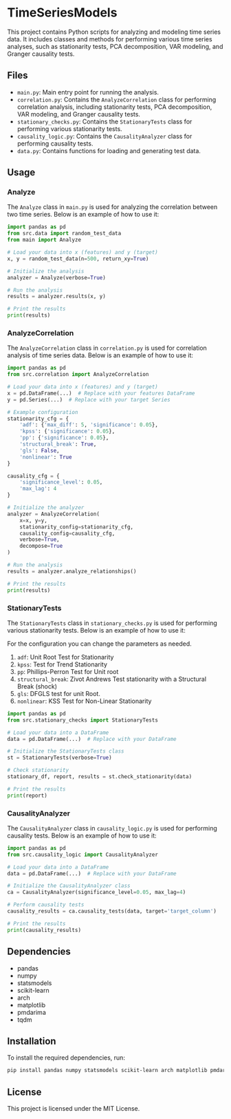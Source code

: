 # TimeSeriesModels

This project contains Python scripts for analyzing and modeling time series data. It includes classes and methods for performing various time series analyses, such as stationarity tests, PCA decomposition, VAR modeling, and Granger causality tests.

## Files

- `main.py`: Main entry point for running the analysis.
- `correlation.py`: Contains the `AnalyzeCorrelation` class for performing correlation analysis, including stationarity tests, PCA decomposition, VAR modeling, and Granger causality tests.
- `stationary_checks.py`: Contains the `StationaryTests` class for performing various stationarity tests.
- `causality_logic.py`: Contains the `CausalityAnalyzer` class for performing causality tests.
- `data.py`: Contains functions for loading and generating test data.

## Usage

### Analyze

The `Analyze` class in `main.py` is used for analyzing the correlation between two time series. Below is an example of how to use it:

```python
import pandas as pd
from src.data import random_test_data
from main import Analyze

# Load your data into x (features) and y (target)
x, y = random_test_data(n=500, return_xy=True)

# Initialize the analysis
analyzer = Analyze(verbose=True)

# Run the analysis
results = analyzer.results(x, y)

# Print the results
print(results)
```

### AnalyzeCorrelation

The `AnalyzeCorrelation` class in `correlation.py` is used for correlation analysis of time series data. Below is an example of how to use it:

```python
import pandas as pd
from src.correlation import AnalyzeCorrelation

# Load your data into x (features) and y (target)
x = pd.DataFrame(...)  # Replace with your features DataFrame
y = pd.Series(...)  # Replace with your target Series

# Example configuration
stationarity_cfg = {
    'adf': {'max_diff': 5, 'significance': 0.05},
    'kpss': {'significance': 0.05},
    'pp': {'significance': 0.05},
    'structural_break': True,
    'gls': False,
    'nonlinear': True
}

causality_cfg = {
    'significance_level': 0.05,
    'max_lag': 4
}

# Initialize the analyzer
analyzer = AnalyzeCorrelation(
    x=x, y=y,
    stationarity_config=stationarity_cfg,
    causality_config=causality_cfg,
    verbose=True,
    decompose=True
)

# Run the analysis
results = analyzer.analyze_relationships()

# Print the results
print(results)
```

### StationaryTests

The `StationaryTests` class in `stationary_checks.py` is used for performing various stationarity tests. Below is an example of how to use it:

For the configuration you can change the parameters as needed. 
  1. `adf`: Unit Root Test for Stationarity
  2. `kpss`: Test for Trend Stationarity
  3. `pp`: Phillips-Perron Test for Unit root 
  4. `structural_break`: Zivot Andrews Test stationarity with a Structural Break (shock)
  5. `gls`: DFGLS test for unit Root.  
  6. `nonlinear`: KSS Test for Non-Linear Stationarity


```python
import pandas as pd
from src.stationary_checks import StationaryTests

# Load your data into a DataFrame
data = pd.DataFrame(...)  # Replace with your DataFrame

# Initialize the StationaryTests class
st = StationaryTests(verbose=True)

# Check stationarity
stationary_df, report, results = st.check_stationarity(data)

# Print the results
print(report)
```

### CausalityAnalyzer

The `CausalityAnalyzer` class in `causality_logic.py` is used for performing causality tests. Below is an example of how to use it:

```python
import pandas as pd
from src.causality_logic import CausalityAnalyzer

# Load your data into a DataFrame
data = pd.DataFrame(...)  # Replace with your DataFrame

# Initialize the CausalityAnalyzer class
ca = CausalityAnalyzer(significance_level=0.05, max_lag=4)

# Perform causality tests
causality_results = ca.causality_tests(data, target='target_column')

# Print the results
print(causality_results)
```

## Dependencies

- pandas
- numpy
- statsmodels
- scikit-learn
- arch
- matplotlib
- pmdarima
- tqdm

## Installation

To install the required dependencies, run:

```bash
pip install pandas numpy statsmodels scikit-learn arch matplotlib pmdarima tqdm
```

## License

This project is licensed under the MIT License.
